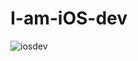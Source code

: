 # I-am-iOS-dev
![iosdev](https://user-images.githubusercontent.com/104160021/198560110-79a821aa-8b62-40ac-8361-44fe21f70978.png)
